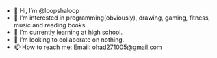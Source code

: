 - 👋 Hi, I’m @loopshaloop
- 👀 I’m interested in programming(obviously), drawing, gaming, fitness, music and reading books.
- 🌱 I’m currently learning at high school.
- 💞️ I’m looking to collaborate on nothing.
- 📫 How to reach me:
Email: ohad271005@gmail.com

<!---
loopshaloop/loopshaloop is a ✨ special ✨ repository because its `README.md` (this file) appears on your GitHub profile.
You can click the Preview link to take a look at your changes.
--->
